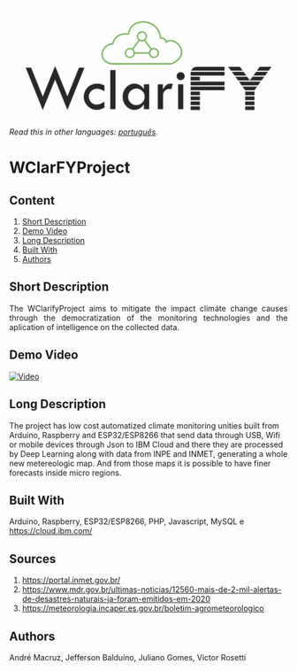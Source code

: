 ![WClarifyProject](WClarify.jpeg)
*Read this in other languages: [português](README.md).*


# WClarFYProject

## Content
1. [Short Description](#Project-Description)
1. [Demo Video](#Demo-Video)
1. [Long Description](#Long-Description)
1. [Built With](#Built-With)
1. [Authors](#Authors)


## Short Description
<p align="justify"> The WClarifyProject aims to mitigate the impact climáte change causes through the democratization of the monitoring technologies and the aplication of intelligence on the collected data.</p>

## Demo Video
[![Video](video.jpg)](https://youtu.be/UIUmF7zgAuA)

## Long Description
  The project has low cost automatized climate monitoring unities built from Arduino, Raspberry and ESP32/ESP8266 that send data through USB, Wifi or mobile devices through Json to IBM Cloud and there they are processed by Deep Learning along with data from INPE and INMET, generating a whole new metereologic map.
  And from those maps it is possible to have finer forecasts inside micro regions.
    
## Built With
Arduino, Raspberry, ESP32/ESP8266, PHP, Javascript, MySQL e https://cloud.ibm.com/

## Sources
  1. https://portal.inmet.gov.br/
  1. https://www.mdr.gov.br/ultimas-noticias/12560-mais-de-2-mil-alertas-de-desastres-naturais-ja-foram-emitidos-em-2020
  1. https://meteorologia.incaper.es.gov.br/boletim-agrometeorologico

## Authors
  André Macruz, Jefferson Balduíno, Juliano Gomes, Victor Rosetti
